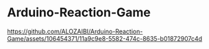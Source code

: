# Arduino-Reaction-Game

https://github.com/ALOZAIBI/Arduino-Reaction-Game/assets/106454371/11a9c9e8-5582-474c-8635-b01872907c4d

